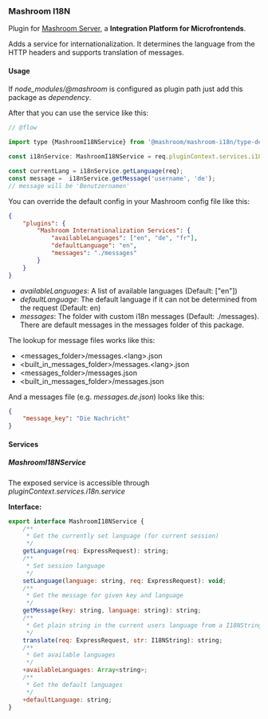 
### Mashroom I18N

Plugin for [Mashroom Server](https://www.mashroom-server.com), a **Integration Platform for Microfrontends**. 

Adds a service for internationalization. It determines the language from the HTTP headers and
supports translation of messages.

#### Usage

If _node_modules/@mashroom_ is configured as plugin path just add this package as _dependency_.

After that you can use the service like this:

```js
// @flow
    
import type {MashroomI18NService} from '@mashroom/mashroom-i18n/type-definitions';

const i18nService: MashroomI18NService = req.pluginContext.services.i18n.service;

const currentLang = i18nService.getLanguage(req);
const message =  i18nService.getMessage('username', 'de');
// message will be 'Benutzernamen'
```

You can override the default config in your Mashroom config file like this:

```json
{
    "plugins": {
        "Mashroom Internationalization Services": {
            "availableLanguages": ["en", "de", "fr"],
            "defaultLanguage": "en",
            "messages": "./messages"
        }
    }
}
```

 * _availableLanguages_: A list of available languages (Default: ["en"])
 * _defaultLanguage_: The default language if it can not be determined from the request (Default: en)
 * _messages_: The folder with custom i18n messages (Default: ./messages). There are default messages 
   in the messages folder of this package.
 
The lookup for message files works like this:
 
 * &lt;messages_folder&gt;/messages.&lt;lang&gt;.json
 * &lt;built_in_messages_folder&gt;/messages.&lt;lang&gt;.json
 * &lt;messages_folder&gt;/messages.json
 * &lt;built_in_messages_folder&gt;/messages.json
 
And a messages file (e.g. _messages.de.json_) looks like this:

```json
{
    "message_key": "Die Nachricht"
}
``` 

#### Services

##### MashroomI18NService

The exposed service is accessible through _pluginContext.services.i18n.service_

**Interface:**

```js
export interface MashroomI18NService {
    /**
     * Get the currently set language (for current session)
     */
    getLanguage(req: ExpressRequest): string;
    /**
     * Set session language
     */
    setLanguage(language: string, req: ExpressRequest): void;
    /**
     * Get the message for given key and language
     */
    getMessage(key: string, language: string): string;
    /**
     * Get plain string in the current users language from a I18NString
     */
    translate(req: ExpressRequest, str: I18NString): string;
    /**
     * Get available languages
     */
    +availableLanguages: Array<string>;
    /**
     * Get the default languages
     */
    +defaultLanguage: string;
}
```
